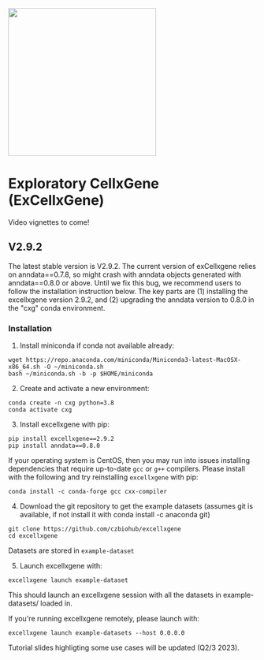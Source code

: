 <img src="./cellxgene-logo.png" width="300">

# Exploratory CellxGene (ExCellxGene)

Video vignettes to come!

## V2.9.2
The latest stable version is V2.9.2. The current version of exCellxgene relies on anndata==0.7.8, so might crash with anndata objects generated with anndata==0.8.0 or above. Until we fix this bug, we recommend users to follow the installation instruction below. The key parts are (1) installing the excellxgene version 2.9.2, and (2) upgrading the anndata version to 0.8.0 in the "cxg" conda environment.

### Installation

1. Install miniconda if conda not available already:

```
wget https://repo.anaconda.com/miniconda/Miniconda3-latest-MacOSX-x86_64.sh -O ~/miniconda.sh
bash ~/miniconda.sh -b -p $HOME/miniconda
```

2. Create and activate a new environment:

```
conda create -n cxg python=3.8
conda activate cxg
```

3. Install excellxgene with pip:
```
pip install excellxgene==2.9.2
pip install anndata==0.8.0
```

If your operating system is CentOS, then you may run into issues installing dependencies that require up-to-date `gcc` or `g++` compilers. Please install with the following and try reinstalling `excellxgene` with pip:
```
conda install -c conda-forge gcc cxx-compiler
```

4. Download the git repository to get the example datasets (assumes git is available, if not install it with conda install -c anaconda git)
```
git clone https://github.com/czbiohub/excellxgene
cd excellxgene
```
Datasets are stored in `example-dataset`

5. Launch excellxgene with:
```
excellxgene launch example-dataset
```


This should launch an excellxgene session with all the datasets in example-datasets/ loaded in.

If you're running excellxgene remotely, please launch with:
```
excellxgene launch example-datasets --host 0.0.0.0
```

Tutorial slides highligting some use cases will be updated (Q2/3 2023).

